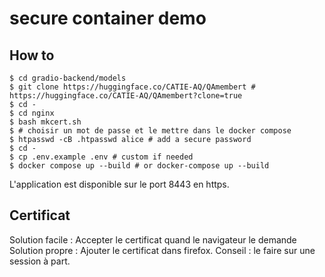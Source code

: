 # secure container demo

## How to

```
$ cd gradio-backend/models
$ git clone https://huggingface.co/CATIE-AQ/QAmembert # https://huggingface.co/CATIE-AQ/QAmembert?clone=true
$ cd -
$ cd nginx
$ bash mkcert.sh
$ # choisir un mot de passe et le mettre dans le docker compose
$ htpasswd -cB .htpasswd alice # add a secure password
$ cd -
$ cp .env.example .env # custom if needed
$ docker compose up --build # or docker-compose up --build
```

L'application est disponible sur le port 8443 en https.

## Certificat 

Solution facile : Accepter le certificat quand le navigateur le demande
Solution propre : Ajouter le certificat dans firefox. Conseil : le faire sur une session à part.
